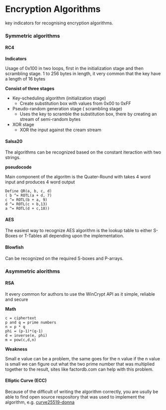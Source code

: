 # Encryption Algorithms

key indicators for recognising encryption algorithms.

### Symmetric algorithms

#### RC4

**Indicators**

Usage of 0x100 in two loops, first in the initialization stage and then scrambling stage. 1 to 256 bytes in length, it very common that the key have a length of 16 bytes

**Consist of three stages**

* Key-scheduling algorithm (initialization stage)
  * Create substitution box with values from 0x00 to 0xFF
* Pseudo-random generation stage ( scrambling stage)
  * Uses the key to scramble the substitution box, there by creating an stream of semi-random bytes
* XOR stage
  * XOR the input against the cream stream

#### Salsa20

The algorithms can be recognized based on the constant iteraction with two strings.

**pseudocode**

Main component of the algoritm is the Quater-Round with takes 4 word input and produces 4 word output

```
Define QR(a, b, c, d)
( b ^= ROTL(a + d, 7)
c ^= ROTL(b + a, 9)
d ^= ROTL(c + b,13)
a ^= ROTL(d + c,18))
```

#### AES

The easiest way to recognize AES algorithm is the lookup table to either S-Boxes or T-Tables all depending upon the implementation.

#### Blowfish

Can be recognized on the required S-boxes and P-arrays.

### Asymmetric alorithms

#### RSA

It every common for authors to use the WinCrypt API as it simple, reliable and secure

**Math**

```
c = ciphertext
p and q = prime numbers
n = p * q
phi = (p-1)*(q-1)  
d = inverse(e, phi)  
m = pow(c,d,n)
```

**Weakness**

Small e value can be a problem, the same goes for the n value if the n value is small we can figure out what the two prime number that was multiplied together to the result, sites like factordb.com can help with this problem.

#### Elliptic Curve (ECC)

Because of the difficult of writing the algorithm correctly, you are usully be able to find open source respository that was used to implement the algorithm, e.g. [curve25519-donna](https://github.com/agl/curve25519-donna)
